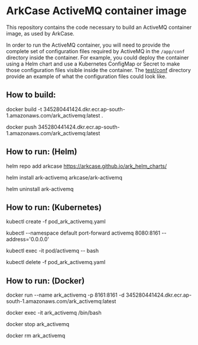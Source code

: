 # ArkCase ActiveMQ container image

This repository contains the code necessary to build an ActiveMQ
container image, as used by ArkCase.

In order to run the ActiveMQ container, you will need to provide the
complete set of configuration files required by ActiveMQ in the
`/app/conf` directory inside the container. For example, you could
deploy the container using a Helm chart and use a Kubernetes ConfigMap
or Secret to make those configuration files visible inside the
container. The [test/conf](test/conf) directory provide an example of
what the configuration files could look like.

## How to build:

docker build -t 345280441424.dkr.ecr.ap-south-1.amazonaws.com/ark_activemq:latest .

docker push 345280441424.dkr.ecr.ap-south-1.amazonaws.com/ark_activemq:latest

## How to run: (Helm)

helm repo add arkcase https://arkcase.github.io/ark_helm_charts/

helm install ark-activemq arkcase/ark-activemq

helm uninstall ark-activemq

## How to run: (Kubernetes)

kubectl create -f pod_ark_activemq.yaml

kubectl --namespace default port-forward activemq 8080:8161 --address='0.0.0.0'

kubectl exec -it pod/activemq -- bash

kubectl delete -f pod_ark_activemq.yaml

## How to run: (Docker)

docker run --name ark_activemq -p 8161:8161  -d 345280441424.dkr.ecr.ap-south-1.amazonaws.com/ark_activemq:latest

docker exec -it ark_activemq /bin/bash

docker stop ark_activemq

docker rm ark_activemq

